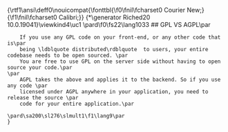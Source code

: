 {\rtf1\ansi\deff0\nouicompat{\fonttbl{\f0\fnil\fcharset0 Courier New;}{\f1\fnil\fcharset0 Calibri;}}
{\*\generator Riched20 10.0.19041}\viewkind4\uc1 
\pard\f0\fs22\lang1033 ## GPL VS AGPL\par
```\par
    If you use any GPL code on your front-end, or any other code that is\par
    being \ldblquote distributed\rdblquote  to users, your entire codebase needs to be open sourced. \par
    You are free to use GPL on the server side without having to open source your code.\par
\par
    AGPL takes the above and applies it to the backend. So if you use any code \par
    licensed under AGPL anywhere in your application, you need to release the source \par
    code for your entire application.\par

\pard\sa200\sl276\slmult1\f1\lang9\par
}
 